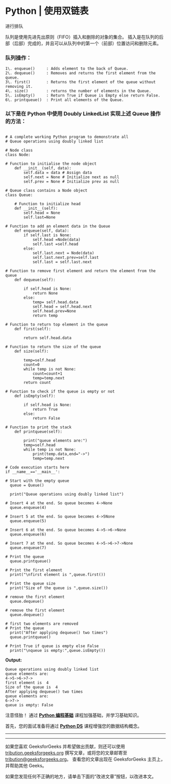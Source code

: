 # Python | 使用双链表

进行排队

队列是使用先进先出原则（FIFO）插入和删除的对象的集合。 插入是在队列的后部（后部）完成的，并且可以从队列中的第一个（前部）位置访问和删除元素。

### 队列操作：

```
1\. enqueue()     : Adds element to the back of Queue.
2\. dequeue()     : Removes and returns the first element from the queue.
3\. first()       : Returns the first element of the queue without removing it.
4\. size()        : returns the number of elements in the Queue.
5\. isEmpty()     : Return True if Queue is Empty else return False.
6\. printqueue()  : Print all elements of the Queue.

```

### 以下是在 Python 中使用 Doubly LinkedList 实现上述 Queue 操作的方法：

```

# A complete working Python program to demonstrate all  
# Queue operations using doubly linked list  

# Node class  
class Node: 

# Function to initialise the node object 
    def __init__(self, data): 
        self.data = data # Assign data 
        self.next = None # Initialize next as null 
        self.prev = None # Initialize prev as null 

# Queue class contains a Node object 
class Queue: 

    # Function to initialize head  
    def __init__(self): 
        self.head = None
        self.last=None

# Function to add an element data in the Queue 
    def enqueue(self, data): 
        if self.last is None: 
            self.head =Node(data) 
            self.last =self.head 
        else: 
            self.last.next = Node(data) 
            self.last.next.prev=self.last 
            self.last = self.last.next

# Function to remove first element and return the element from the queue  
    def dequeue(self): 

        if self.head is None: 
            return None
        else: 
            temp= self.head.data 
            self.head = self.head.next
            self.head.prev=None
            return temp 

# Function to return top element in the queue  
    def first(self): 

        return self.head.data 

# Function to return the size of the queue 
    def size(self): 

        temp=self.head 
        count=0
        while temp is not None: 
            count=count+1
            temp=temp.next
        return count 

# Function to check if the queue is empty or not       
    def isEmpty(self): 

        if self.head is None: 
            return True
        else: 
            return False

# Function to print the stack  
    def printqueue(self): 

        print("queue elements are:") 
        temp=self.head 
        while temp is not None: 
            print(temp.data,end="->") 
            temp=temp.next

# Code execution starts here           
if __name__=='__main__':  

# Start with the empty queue 
  queue = Queue() 

  print("Queue operations using doubly linked list") 

# Insert 4 at the end. So queue becomes 4->None   
  queue.enqueue(4) 

# Insert 5 at the end. So queue becomes 4->5None   
  queue.enqueue(5) 

# Insert 6 at the end. So queue becomes 4->5->6->None   
  queue.enqueue(6) 

# Insert 7 at the end. So queue becomes 4->5->6->7->None   
  queue.enqueue(7) 

# Print the queue  
  queue.printqueue() 

# Print the first element  
  print("\nfirst element is ",queue.first()) 

# Print the queue size  
  print("Size of the queue is ",queue.size()) 

# remove the first element  
  queue.dequeue() 

# remove the first element  
  queue.dequeue() 

# first two elements are removed 
# Print the queue  
  print("After applying dequeue() two times") 
  queue.printqueue() 

# Print True if queue is empty else False  
  print("\nqueue is empty:",queue.isEmpty()) 

```

**Output:**

```
Queue operations using doubly linked list
queue elements are:
4->5->6->7->
first element is  4
Size of the queue is  4
After applying dequeue() two times
queue elements are:
6->7->
queue is empty: False

```

注意怪胎！ 通过 [**Python 编程基础**](https://practice.geeksforgeeks.org/courses/Python-Foundation?utm_source=geeksforgeeks&utm_medium=article&utm_campaign=GFG_Article_Bottom_Python_Foundation) 课程加强基础，并学习基础知识。

首先，您的面试准备将通过 [**Python DS**](https://practice.geeksforgeeks.org/courses/Data-Structures-With-Python?utm_source=geeksforgeeks&utm_medium=article&utm_campaign=GFG_Article_Bottom_Python_DS) 课程增强您的数据结构概念。

* * *

* * *

如果您喜欢 GeeksforGeeks 并希望做出贡献，则还可以使用 [tribution.geeksforgeeks.org](https://contribute.geeksforgeeks.org/) 撰写文章，或将您的文章邮寄至 tribution@geeksforgeeks.org。 查看您的文章出现在 GeeksforGeeks 主页上，并帮助其他 Geeks。

如果您发现任何不正确的地方，请单击下面的“改进文章”按钮，以改进本文。
